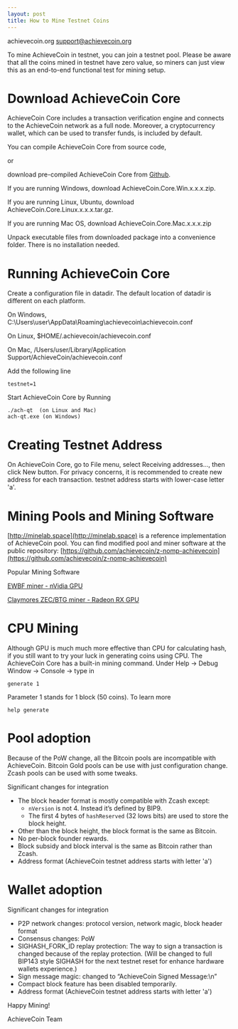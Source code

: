 ```yaml
---
layout: post
title: How to Mine Testnet Coins
---
```


achievecoin.org
support@achievecoin.org

To mine AchieveCoin in testnet​, you can join a testnet pool. Please be aware that all the coins mined in testnet have​ ​zero​ ​value​, so miners can just view this as an end-to-end functional test for mining setup.

# Download AchieveCoin Core
AchieveCoin Core  includes a transaction verification engine and connects to the AchieveCoin network as a full node. Moreover, a cryptocurrency wallet, which can be used to transfer funds, is included by default.

You can compile AchieveCoin Core from source code,

or

download pre-compiled AchieveCoin Core from [Github](https://github.com/achievecoin/AchieveCoin/releases).

If you are running Windows, download AchieveCoin.Core.Win.x.x.x.zip.

If you are running Linux, Ubuntu, download AchieveCoin.Core.Linux.x.x.x.tar.gz.

If you are running Mac OS, download AchieveCoin.Core.Mac.x.x.x.zip

Unpack executable files from downloaded package into a convenience folder. There is no installation needed.

# Running AchieveCoin Core
Create a configuration file in datadir. The default location of datadir is different on each platform.

On Windows, C:\Users\user\AppData\Roaming\achievecoin\achievecoin.conf

On Linux, $HOME/.achievecoin/achievecoin.conf

On Mac, /Users/user/Library/Application Support/AchieveCoin/achievecoin.conf

Add the following line
```
testnet=1
```

Start AchieveCoin Core by Running
```
./ach-qt  (on Linux and Mac)
ach-qt.exe (on Windows)
```

# Creating Testnet Address
On AchieveCoin Core, go to File menu, select Receiving addresses..., then click New button. For privacy concerns, it is recommended to create new address for each transaction.
testnet address starts with lower-case letter 'a'.


# Mining Pools and Mining Software
[http://minelab.space](http://minelab.space) is a reference implementation of AchieveCoin pool. You can find modified pool and miner software at the public repository: [https://github.com/achievecoin/z-nomp-achievecoin](https://github.com/achievecoin/z-nomp-achievecoin)


Popular Mining Software

[EWBF miner - nVidia GPU](https://github.com/poolgold/ewbf-miner-btg-edition/releases)

[Claymores ZEC/BTG miner - Radeon RX GPU](https://github.com/poolgold/ClaymoreBTGMiner/releases)


# CPU Mining
Although GPU is much much more effective than CPU for calculating hash, if you still want to try your luck in generating coins using CPU. The AchieveCoin Core has a built-in mining command. Under Help -> Debug Window -> Console -> type in

```
generate 1
```

Parameter 1 stands for 1 block (50 coins). To learn more

```
help generate
```

# Pool​ ​adoption
Because of the PoW change, all the Bitcoin pools are incompatible with AchieveCoin. Bitcoin Gold pools can be use with just configuration change. Zcash pools can be used with some tweaks.

Significant changes for integration
* The block header format is mostly compatible with Zcash except:
  * `nVersion` is not 4. Instead it’s defined by BIP9.
  * The first 4 bytes of `hashReserved` (32 lows bits) are used to store the block height.
* Other than the block height, the block format is the same as Bitcoin.
* No per-block founder rewards.
* Block subsidy and block interval is the same as Bitcoin rather than Zcash.
* Address format (AchieveCoin testnet address starts with letter 'a')

# Wallet​ ​adoption
Significant changes for integration
* P2P network changes: protocol version, network magic, block header format
* Consensus changes: PoW
* SIGHASH_FORK_ID replay protection: The way to sign a transaction is changed because of the
replay protection. (Will be changed to full BIP143 style SIGHASH for the next testnet reset for enhance hardware wallets experience.)
* Sign message magic: changed to “AchieveCoin Signed Message:\n”
* Compact block feature has been disabled temporarily.
* Address format (AchieveCoin testnet address starts with letter 'a')


Happy Mining!

AchieveCoin Team
